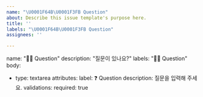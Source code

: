 ```yaml
---
name: "\U0001F64B\U0001F3FB Question"
about: Describe this issue template's purpose here.
title: ''
labels: "\U0001F64B\U0001F3FB Question"
assignees: ''

---
```


name: "🙋🏻 Question"
description: "질문이 있나요?"
labels: "🙋🏻 Question"
body:
  - type: textarea
    attributes:
      label: ❓ Question
      description: 질문을 입력해 주세요.
    validations:
      required: true
